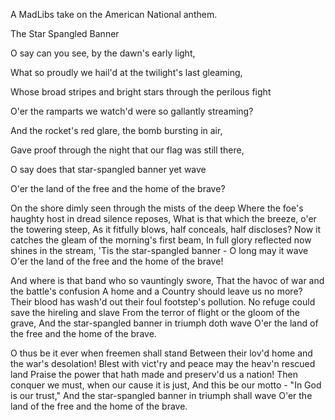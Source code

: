 A MadLibs take on the American National anthem.

The Star Spangled Banner

O say can you see, by the dawn's early light,

What so proudly we hail'd at the twilight's last gleaming,

Whose broad stripes and bright stars through the perilous fight

O'er the ramparts we watch'd were so gallantly streaming?

And the rocket's red glare, the bomb bursting in air,

Gave proof through the night that our flag was still there,

O say does that star-spangled banner yet wave

O'er the land of the free and the home of the brave?

On the shore dimly seen through the mists of the deep
Where the foe's haughty host in dread silence reposes,
What is that which the breeze, o'er the towering steep,
As it fitfully blows, half conceals, half discloses?
Now it catches the gleam of the morning's first beam,
In full glory reflected now shines in the stream,
'Tis the star-spangled banner - O long may it wave
O'er the land of the free and the home of the brave!

And where is that band who so vauntingly swore,
That the havoc of war and the battle's confusion
A home and a Country should leave us no more?
Their blood has wash'd out their foul footstep's pollution.
No refuge could save the hireling and slave
From the terror of flight or the gloom of the grave,
And the star-spangled banner in triumph doth wave
O'er the land of the free and the home of the brave.

O thus be it ever when freemen shall stand
Between their lov'd home and the war's desolation!
Blest with vict'ry and peace may the heav'n rescued land
Praise the power that hath made and preserv'd us a nation!
Then conquer we must, when our cause it is just,
And this be our motto - "In God is our trust,"
And the star-spangled banner in triumph shall wave
O'er the land of the free and the home of the brave. 
